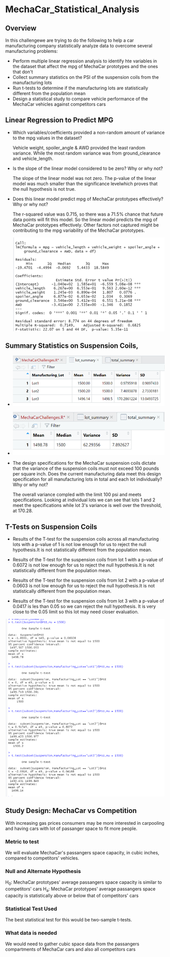# MechaCar_Statistical_Analysis

## Overview
In this challengewe are trying to do the following to help a car manufacturing company statistically analyze data to overcome several manufacturing problems:

- Perform multiple linear regression analysis to identify hte variables in the dataset that affect the mpg of MechaCar prototypes and the ones that don't
- Collect summary statistics on the PSI of the suspension coils from the manufacturing lots
- Run t-tests to determine if the manufacturing lots are statistically different from the population mean
- Design a statistical study to compare vehicle performance of the MechaCar vehicles against competitors cars



## Linear Regression to Predict MPG


- Which variables/coefficients provided a non-random amount of variance to the mpg values in the dataset?

  Vehicle weight, spoiler_angle & AWD provided the least random variance. While the most random variance was from ground_clearance and vehicle_length.

- Is the slope of the linear model considered to be zero? Why or why not?

  The slope of the linear model was not zero. The p-value of the linear model was much smaller than the significance levelwhich proves that the null hypothesis is not true.

- Does this linear model predict mpg of MechaCar prototypes effectively? Why or why not?

  The r-squared value was 0.715, so there was a 71.5% chance that future data points will fit this model. So the linear model predicts the mpg of MechaCar prototypes effectively. Other factors not captured might be contributing to the mpg variability of the MechaCar prototypes.
  
  ![IMAGE_DESCRIPTION](/Images/deliv1.png)
  
  
## Summary Statistics on Suspension Coils,

- ![IMAGE_DESCRIPTION](/Images/deliv2-summary.png)
- ![IMAGE_DESCRIPTION](/Images/deliv2-total.png)
- The design specifications for the MechaCar suspension coils dictate that the variance of the suspension coils must not exceed 100 pounds per square inch. Does the current manufacturing data meet this design specification for all manufacturing lots in total and each lot individually? Why or why not?

  The overall variance compled with the limit 100 psi and meets specifications. Looking at individual lots we can see that lots 1 and 2 meet the specifications while lot 3's variance is well over the threshold, at 170.28.




## T-Tests on Suspension Coils



- Results of the T-test for the suspension coils across all manufacturing lots with a p-value of 1 is not low enough  for us to reject the null hypothesis.It is not statistically different from the population mean.

- Results of the T-test for the suspension coils from lot 1 with a p-value of 0.6072 is not low enough  for us to reject the null hypothesis.It is not statistically different from the population mean.

- Results of the T-test for the suspension coils from lot 2 with a p-value of 0.0603 is not low enough  for us to reject the null hypothesis.It is not statistically different from the population mean.

- Results of the T-test for the suspension coils from lot 3 with a p-value of 0.0417 is les than 0.05 so we can reject the null hypothesis. It is very close to the 0.05 limit so this lot may need closer evaluation.

![IMAGE_DESCRIPTION](/Images/deliv3.png)




## Study Design: MechaCar vs Competition

With increasing gas prices consumers may be more interested in carpooling and having cars with lot of passanger space to fit more people. 
### Metric to test
We will evaluate MechaCar's passangers space capacity, in cubic inches, compared to competitors' vehicles.
### Null and Alternate Hypothesis
H<sub>0</sub>: MechaCar prototypes' average passangers space capacity is similar to competitors' cars
H<sub>a</sub>: MechaCar prototypes' average passangers space capacity is statistically above or below that of competitors' cars
### Statistical Test Used
The best statistical test for this would be two-sample t-tests.
### What data is needed
We would need to gather cubic space data from the passangers compartments of MechaCar cars and also all competitors cars
